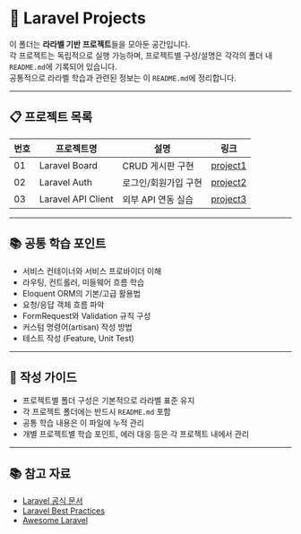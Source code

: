 # 🚀 Laravel Projects

이 폴더는 **라라벨 기반 프로젝트**들을 모아둔 공간입니다.  
각 프로젝트는 독립적으로 실행 가능하며, 프로젝트별 구성/설명은 각각의 폴더 내 `README.md`에 기록되어 있습니다.  
공통적으로 라라벨 학습과 관련된 정보는 이 `README.md`에 정리합니다.

---

## 📋 프로젝트 목록

| 번호 | 프로젝트명 | 설명 | 링크 |
|---|---|---|---|
| 01 | Laravel Board | CRUD 게시판 구현 | [project1](./project1) |
| 02 | Laravel Auth | 로그인/회원가입 구현 | [project2](./project2) |
| 03 | Laravel API Client | 외부 API 연동 실습 | [project3](./project3) |

---

## 📚 공통 학습 포인트
- 서비스 컨테이너와 서비스 프로바이더 이해
- 라우팅, 컨트롤러, 미들웨어 흐름 학습
- Eloquent ORM의 기본/고급 활용법
- 요청/응답 객체 흐름 파악
- FormRequest와 Validation 규칙 구성
- 커스텀 명령어(artisan) 작성 방법
- 테스트 작성 (Feature, Unit Test)

---

## 📑 작성 가이드
- 프로젝트별 폴더 구성은 기본적으로 라라벨 표준 유지
- 각 프로젝트 폴더에는 반드시 `README.md` 포함
- 공통 학습 내용은 이 파일에 누적 관리
- 개별 프로젝트별 학습 포인트, 에러 대응 등은 각 프로젝트 내에서 관리

---

## 📚 참고 자료
- [Laravel 공식 문서](https://laravel.com/docs)
- [Laravel Best Practices](https://github.com/alexeymezenin/laravel-best-practices)
- [Awesome Laravel](https://github.com/chiraggude/awesome-laravel)
